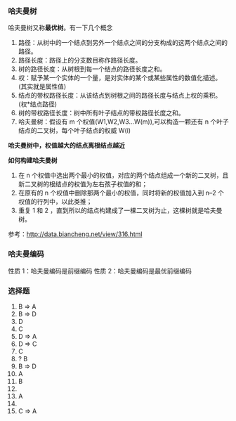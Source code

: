### 哈夫曼树

哈夫曼树又称**最优树**。有一下几个概念

1. 路径：从树中的一个结点到另外一个结点之间的分支构成的这两个结点之间的路径。
2. 路径长度：路径上的分支数目称作路径长度。
3. 树的路径长度：从树根到每一个结点的路径长度之和。
4. 权：赋予某一个实体的一个量，是对实体的某个或某些属性的数值化描述。(其实就是属性值)
5. 结点的带权路径长度：从该结点到树根之间的路径长度与结点上权的乘积。(权\*结点路径)
6. 树的带权路径长度：树中所有叶子结点的带权路径长度之和。
7. 哈夫曼树：假设有 m 个权值(W1,W2,W3...W(m)),可以构造一颗还有 n 个叶子结点的二叉树，每个叶子结点的权威 W(i)

**哈夫曼树中，权值越大的结点离根结点越近**

**如何构建哈夫曼树**

1. 在 n 个权值中选出两个最小的权值，对应的两个结点组成一个新的二叉树，且新二叉树的根结点的权值为左右孩子权值的和；
2. 在原有的 n 个权值中删除那两个最小的权值，同时将新的权值加入到 n–2 个权值的行列中，以此类推；
3. 重复 1 和 2 ，直到所以的结点构建成了一棵二叉树为止，这棵树就是哈夫曼树。

参考：http://data.biancheng.net/view/316.html

### 哈夫曼编码

性质 1：哈夫曼编码是前缀编码
性质 2：哈夫曼编码是最优前缀编码

### 选择题

1. B => A
2. B => D
3. D
4. C
5. D => A
6. D => C
7. C
8. ? B
9. B => D
10. A
11. B
12.
13. A
14.
15. C => A

